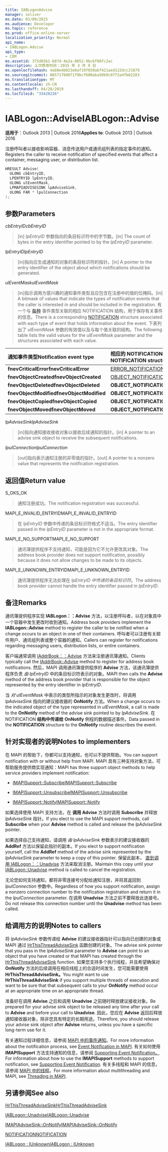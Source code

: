```yaml
---
title: IABLogonAdvise
manager: soliver
ms.date: 03/09/2015
ms.audience: Developer
ms.topic: reference
ms.prod: office-online-server
localization_priority: Normal
api_name:
- IABLogon.Advise
api_type:
- COM
ms.assetid: 375d65b1-607d-4e2a-8052-9bcbf08fc2ac
description: 上次修改时间：2015 年 3 月 9 日
ms.openlocfilehash: 4ab0e4b023e6af19f650abf421aed122dcc21879
ms.sourcegitcommit: 8657170d071f9bcf680aba50b9c07f2a4fb82283
ms.translationtype: MT
ms.contentlocale: zh-CN
ms.lasthandoff: 04/28/2019
ms.locfileid: "33428226"
---
```

# <a name="iablogonadvise"></a><span data-ttu-id="58ad5-103">IABLogon::Advise</span><span class="sxs-lookup"><span data-stu-id="58ad5-103">IABLogon::Advise</span></span>

  
  
<span data-ttu-id="58ad5-104">**适用于**：Outlook 2013 | Outlook 2016</span><span class="sxs-lookup"><span data-stu-id="58ad5-104">**Applies to**: Outlook 2013 | Outlook 2016</span></span> 
  
<span data-ttu-id="58ad5-105">注册呼叫者以接收影响容器、消息传送用户或通讯组列表的指定事件的通知。</span><span class="sxs-lookup"><span data-stu-id="58ad5-105">Registers the caller to receive notification of specified events that affect a container, messaging user, or distribution list.</span></span>
  
```cpp
HRESULT Advise(
  ULONG cbEntryID,
  LPENTRYID lpEntryID,
  ULONG ulEventMask,
  LPMAPIADVISESINK lpAdviseSink,
  ULONG FAR * lpulConnection
);
```

## <a name="parameters"></a><span data-ttu-id="58ad5-106">参数</span><span class="sxs-lookup"><span data-stu-id="58ad5-106">Parameters</span></span>

 <span data-ttu-id="58ad5-107">_cbEntryID_</span><span class="sxs-lookup"><span data-stu-id="58ad5-107">_cbEntryID_</span></span>
  
> <span data-ttu-id="58ad5-108">[in]  _lpEntryID_ 参数指向的条目标识符中的字节数。</span><span class="sxs-lookup"><span data-stu-id="58ad5-108">[in] The count of bytes in the entry identifier pointed to by the  _lpEntryID_ parameter.</span></span> 
    
 <span data-ttu-id="58ad5-109">_lpEntryID_</span><span class="sxs-lookup"><span data-stu-id="58ad5-109">_lpEntryID_</span></span>
  
> <span data-ttu-id="58ad5-110">[in]指向应生成通知的对象的条目标识符的指针。</span><span class="sxs-lookup"><span data-stu-id="58ad5-110">[in] A pointer to the entry identifier of the object about which notifications should be generated.</span></span>
    
 <span data-ttu-id="58ad5-111">_ulEventMask_</span><span class="sxs-lookup"><span data-stu-id="58ad5-111">_ulEventMask_</span></span>
  
> <span data-ttu-id="58ad5-112">[in]指示调用方感兴趣的通知事件类型且应包含在注册中的值的位掩码。</span><span class="sxs-lookup"><span data-stu-id="58ad5-112">[in] A bitmask of values that indicate the types of notification events that the caller is interested in and should be included in the registration.</span></span> <span data-ttu-id="58ad5-113">有一个与 [每种](notification.md) 事件类型关联的相应 NOTIFICATION 结构，用于保存有关事件的信息。</span><span class="sxs-lookup"><span data-stu-id="58ad5-113">There is a corresponding [NOTIFICATION](notification.md) structure associated with each type of event that holds information about the event.</span></span> <span data-ttu-id="58ad5-114">下表列出了  _ulEventMask_ 参数的有效值以及与每个值关联的结构。</span><span class="sxs-lookup"><span data-stu-id="58ad5-114">The following table lists the valid values for the  _ulEventMask_ parameter and the structures associated with each value.</span></span> 
    
|<span data-ttu-id="58ad5-115">**通知事件类型**</span><span class="sxs-lookup"><span data-stu-id="58ad5-115">**Notification event type**</span></span>|<span data-ttu-id="58ad5-116">**相应的 **NOTIFICATION** 结构**</span><span class="sxs-lookup"><span data-stu-id="58ad5-116">**Corresponding **NOTIFICATION** structure**</span></span>|
|:-----|:-----|
|<span data-ttu-id="58ad5-117">**fnevCriticalError**</span><span class="sxs-lookup"><span data-stu-id="58ad5-117">**fnevCriticalError**</span></span> <br/> |[<span data-ttu-id="58ad5-118">ERROR_NOTIFICATION</span><span class="sxs-lookup"><span data-stu-id="58ad5-118">ERROR_NOTIFICATION</span></span>](error_notification.md) <br/> |
|<span data-ttu-id="58ad5-119">**fnevObjectCreated**</span><span class="sxs-lookup"><span data-stu-id="58ad5-119">**fnevObjectCreated**</span></span> <br/> |[<span data-ttu-id="58ad5-120">OBJECT_NOTIFICATION</span><span class="sxs-lookup"><span data-stu-id="58ad5-120">OBJECT_NOTIFICATION</span></span>](object_notification.md) <br/> |
|<span data-ttu-id="58ad5-121">**fnevObjectDeleted**</span><span class="sxs-lookup"><span data-stu-id="58ad5-121">**fnevObjectDeleted**</span></span> <br/> |<span data-ttu-id="58ad5-122">**OBJECT_NOTIFICATION**</span><span class="sxs-lookup"><span data-stu-id="58ad5-122">**OBJECT_NOTIFICATION**</span></span> <br/> |
|<span data-ttu-id="58ad5-123">**fnevObjectModified**</span><span class="sxs-lookup"><span data-stu-id="58ad5-123">**fnevObjectModified**</span></span> <br/> |<span data-ttu-id="58ad5-124">**OBJECT_NOTIFICATION**</span><span class="sxs-lookup"><span data-stu-id="58ad5-124">**OBJECT_NOTIFICATION**</span></span> <br/> |
|<span data-ttu-id="58ad5-125">**fnevObjectCopied**</span><span class="sxs-lookup"><span data-stu-id="58ad5-125">**fnevObjectCopied**</span></span> <br/> |<span data-ttu-id="58ad5-126">**OBJECT_NOTIFICATION**</span><span class="sxs-lookup"><span data-stu-id="58ad5-126">**OBJECT_NOTIFICATION**</span></span> <br/> |
|<span data-ttu-id="58ad5-127">**fnevObjectMoved**</span><span class="sxs-lookup"><span data-stu-id="58ad5-127">**fnevObjectMoved**</span></span> <br/> |<span data-ttu-id="58ad5-128">**OBJECT_NOTIFICATION**</span><span class="sxs-lookup"><span data-stu-id="58ad5-128">**OBJECT_NOTIFICATION**</span></span> <br/> |
   
 <span data-ttu-id="58ad5-129">_lpAdviseSink_</span><span class="sxs-lookup"><span data-stu-id="58ad5-129">_lpAdviseSink_</span></span>
  
> <span data-ttu-id="58ad5-130">[in]指向通知接收接收对象以接收后续通知的指针。</span><span class="sxs-lookup"><span data-stu-id="58ad5-130">[in] A pointer to an advise sink object to receive the subsequent notifications.</span></span>
    
 <span data-ttu-id="58ad5-131">_lpulConnection_</span><span class="sxs-lookup"><span data-stu-id="58ad5-131">_lpulConnection_</span></span>
  
> <span data-ttu-id="58ad5-132">[out]指向表示通知注册的非零值的指针。</span><span class="sxs-lookup"><span data-stu-id="58ad5-132">[out] A pointer to a nonzero value that represents the notification registration.</span></span>
    
## <a name="return-value"></a><span data-ttu-id="58ad5-133">返回值</span><span class="sxs-lookup"><span data-stu-id="58ad5-133">Return value</span></span>

<span data-ttu-id="58ad5-134">S_OK</span><span class="sxs-lookup"><span data-stu-id="58ad5-134">S_OK</span></span> 
  
> <span data-ttu-id="58ad5-135">通知注册成功。</span><span class="sxs-lookup"><span data-stu-id="58ad5-135">The notification registration was successful.</span></span>
    
<span data-ttu-id="58ad5-136">MAPI_E_INVALID_ENTRYID</span><span class="sxs-lookup"><span data-stu-id="58ad5-136">MAPI_E_INVALID_ENTRYID</span></span> 
  
> <span data-ttu-id="58ad5-137">在  _lpEntryID_ 参数中传递的条目标识符格式不适当。</span><span class="sxs-lookup"><span data-stu-id="58ad5-137">The entry identifier passed in the  _lpEntryID_ parameter is not in the appropriate format.</span></span> 
    
<span data-ttu-id="58ad5-138">MAPI_E_NO_SUPPORT</span><span class="sxs-lookup"><span data-stu-id="58ad5-138">MAPI_E_NO_SUPPORT</span></span> 
  
> <span data-ttu-id="58ad5-139">通讯簿提供程序不支持通知，可能是因为它不允许更改其对象。</span><span class="sxs-lookup"><span data-stu-id="58ad5-139">The address book provider does not support notification, possibly because it does not allow changes to be made to its objects.</span></span>
    
<span data-ttu-id="58ad5-140">MAPI_E_UNKNOWN_ENTRYID</span><span class="sxs-lookup"><span data-stu-id="58ad5-140">MAPI_E_UNKNOWN_ENTRYID</span></span> 
  
> <span data-ttu-id="58ad5-141">通讯簿提供程序无法处理在  _lpEntryID 中传递的条目标识符_。</span><span class="sxs-lookup"><span data-stu-id="58ad5-141">The address book provider cannot handle the entry identifier passed in  _lpEntryID_.</span></span>
    
## <a name="remarks"></a><span data-ttu-id="58ad5-142">备注</span><span class="sxs-lookup"><span data-stu-id="58ad5-142">Remarks</span></span>

<span data-ttu-id="58ad5-143">通讯簿提供程序实现 **IABLogon：：Advise** 方法，以注册呼叫者，以在对象其中一个容器中发生更改时收到通知。</span><span class="sxs-lookup"><span data-stu-id="58ad5-143">Address book providers implement the **IABLogon::Advise** method to register the caller to be notified when a change occurs to an object in one of their containers.</span></span> <span data-ttu-id="58ad5-144">呼叫者可以注册有关邮件用户、通讯组列表或整个容器的通知。</span><span class="sxs-lookup"><span data-stu-id="58ad5-144">Callers can register for notifications regarding messaging users, distribution lists, or entire containers.</span></span> 
  
<span data-ttu-id="58ad5-145">客户端通常调用 [IAddrBook：：Advise](iaddrbook-advise.md) 方法来注册通讯簿通知。</span><span class="sxs-lookup"><span data-stu-id="58ad5-145">Clients typically call the [IAddrBook::Advise](iaddrbook-advise.md) method to register for address book notifications.</span></span> <span data-ttu-id="58ad5-146">然后，MAPI 调用通讯簿提供程序的 **Advise** 方法，该通讯簿提供程序负责  _由 lpEntryID_ 中的条目标识符表示的对象。</span><span class="sxs-lookup"><span data-stu-id="58ad5-146">MAPI then calls the **Advise** method of the address book provider that is responsible for the object represented by the entry identifier in  _lpEntryID_.</span></span>
  
<span data-ttu-id="58ad5-147">当 _对 ulEventMask_ 中表示的类型所指示的对象发生更改时，将调用 _lpAdviseSink_ 指向的建议接收器的 **OnNotify** 方法。</span><span class="sxs-lookup"><span data-stu-id="58ad5-147">When a change occurs to the indicated object of the type represented in  _ulEventMask_, a call is made to the **OnNotify** method of the advise sink pointed to by  _lpAdviseSink_.</span></span> <span data-ttu-id="58ad5-148">在 NOTIFICATION **结构中传递给** **OnNotify** 例程的数据描述事件。</span><span class="sxs-lookup"><span data-stu-id="58ad5-148">Data passed in the **NOTIFICATION** structure to the **OnNotify** routine describes the event.</span></span> 
  
## <a name="notes-to-implementers"></a><span data-ttu-id="58ad5-149">针对实现者的说明</span><span class="sxs-lookup"><span data-stu-id="58ad5-149">Notes to implementers</span></span>

<span data-ttu-id="58ad5-150">在 MAPI 的帮助下，你都可以支持通知，也可以不提供帮助。</span><span class="sxs-lookup"><span data-stu-id="58ad5-150">You can support notification with or without help from MAPI.</span></span> <span data-ttu-id="58ad5-151">MAPI 具有三种支持对象方法，可帮助服务提供商实现通知：</span><span class="sxs-lookup"><span data-stu-id="58ad5-151">MAPI has three support object methods to help service providers implement notification:</span></span>
  
- [<span data-ttu-id="58ad5-152">IMAPISupport::Subscribe</span><span class="sxs-lookup"><span data-stu-id="58ad5-152">IMAPISupport::Subscribe</span></span>](imapisupport-subscribe.md)
    
- [<span data-ttu-id="58ad5-153">IMAPISupport::Unsubscribe</span><span class="sxs-lookup"><span data-stu-id="58ad5-153">IMAPISupport::Unsubscribe</span></span>](imapisupport-unsubscribe.md)
    
- [<span data-ttu-id="58ad5-154">IMAPISupport::Notify</span><span class="sxs-lookup"><span data-stu-id="58ad5-154">IMAPISupport::Notify</span></span>](imapisupport-notify.md)
    
<span data-ttu-id="58ad5-155">如果选择使用 MAPI 支持方法，在 **调用 Advise** 方法时调用 **Subscribe** 并释放 _lpAdviseSink_ 指针。</span><span class="sxs-lookup"><span data-stu-id="58ad5-155">If you elect to use the MAPI support methods, call **Subscribe** when your **Advise** method is called and release the  _lpAdviseSink_ pointer.</span></span> 
  
<span data-ttu-id="58ad5-156">如果选择自己支持通知，请调用 _由 lpAdviseSink_ 参数表示的建议接收器的 **AddRef** 方法以保留此指针的副本。</span><span class="sxs-lookup"><span data-stu-id="58ad5-156">If you elect to support notification yourself, call the **AddRef** method of the advise sink represented by the  _lpAdviseSink_ parameter to keep a copy of this pointer.</span></span> <span data-ttu-id="58ad5-157">保留此副本， [直到调用 IABLogon：：Unadvise](iablogon-unadvise.md) 方法来取消注册。</span><span class="sxs-lookup"><span data-stu-id="58ad5-157">Maintain this copy until your [IABLogon::Unadvise](iablogon-unadvise.md) method is called to cancel the registration.</span></span> 
  
<span data-ttu-id="58ad5-158">无论您如何支持通知，都将非零连接号分配给通知注册，并将其返回到  _lpulConnection_ 参数中。</span><span class="sxs-lookup"><span data-stu-id="58ad5-158">Regardless of how you support notification, assign a nonzero connection number to the notification registration and return it in the  _lpulConnection_ parameter.</span></span> <span data-ttu-id="58ad5-159">在调用 **Unadvise** 方法之前不要释放此连接号。</span><span class="sxs-lookup"><span data-stu-id="58ad5-159">Do not release this connection number until the **Unadvise** method has been called.</span></span> 
  
## <a name="notes-to-callers"></a><span data-ttu-id="58ad5-160">给调用方的说明</span><span class="sxs-lookup"><span data-stu-id="58ad5-160">Notes to callers</span></span>

<span data-ttu-id="58ad5-161">将  _lpAdviseSink_ 参数传递给 **Advise** 的建议接收器指针可以指向已创建的对象或 MAPI 通过 [HrThisThreadAdviseSink](hrthisthreadadvisesink.md) 函数创建的对象。</span><span class="sxs-lookup"><span data-stu-id="58ad5-161">The advise sink pointer that you pass in the  _lpAdviseSink_ parameter to **Advise** can point to an object that you have created or that MAPI has created through the [HrThisThreadAdviseSink](hrthisthreadadvisesink.md) function.</span></span> <span data-ttu-id="58ad5-162">如果您支持多个执行线程，并且希望确保对 **OnNotify** 方法的后续调用在相应线程上的合适时间发生，您可能需要使用 **HrThisThreadAdviseSink。**</span><span class="sxs-lookup"><span data-stu-id="58ad5-162">You might want to use **HrThisThreadAdviseSink** if you support multiple threads of execution and want to be sure that that subsequent calls to your **OnNotify** method occur at an appropriate time on an appropriate thread.</span></span> 
  
<span data-ttu-id="58ad5-163">准备好在调用 **Advise** 之后和调用 **Unadvise** 之前随时释放建议接收对象。</span><span class="sxs-lookup"><span data-stu-id="58ad5-163">Be prepared for your advise sink object to be released any time after your call to **Advise** and before your call to **Unadvise**.</span></span> <span data-ttu-id="58ad5-164">因此，您应在 **Advise** 返回后释放通知接收器对象，除非您具有特定的长期用途。</span><span class="sxs-lookup"><span data-stu-id="58ad5-164">Therefore, you should release your advise sink object after **Advise** returns, unless you have a specific long-term use for it.</span></span> 
  
<span data-ttu-id="58ad5-165">有关通知过程详细信息，请参阅 [MAPI 中的事件通知](event-notification-in-mapi.md)。</span><span class="sxs-lookup"><span data-stu-id="58ad5-165">For more information about the notification process, see [Event Notification in MAPI](event-notification-in-mapi.md).</span></span> <span data-ttu-id="58ad5-166">有关如何使用 **IMAPISupport** 方法支持通知的信息，请参阅 [Supporting Event Notification。](supporting-event-notification.md)</span><span class="sxs-lookup"><span data-stu-id="58ad5-166">For information about how to use the **IMAPISupport** methods to support notification, see [Supporting Event Notification](supporting-event-notification.md).</span></span> <span data-ttu-id="58ad5-167">有关多线程和 MAPI 的信息，请参阅 [MAPI 中的线程](threading-in-mapi.md)。</span><span class="sxs-lookup"><span data-stu-id="58ad5-167">For more information about multithreading and MAPI, see [Threading in MAPI](threading-in-mapi.md).</span></span>
  
## <a name="see-also"></a><span data-ttu-id="58ad5-168">另请参阅</span><span class="sxs-lookup"><span data-stu-id="58ad5-168">See also</span></span>



[<span data-ttu-id="58ad5-169">HrThisThreadAdviseSink</span><span class="sxs-lookup"><span data-stu-id="58ad5-169">HrThisThreadAdviseSink</span></span>](hrthisthreadadvisesink.md)
  
[<span data-ttu-id="58ad5-170">IABLogon::Unadvise</span><span class="sxs-lookup"><span data-stu-id="58ad5-170">IABLogon::Unadvise</span></span>](iablogon-unadvise.md)
  
[<span data-ttu-id="58ad5-171">IMAPIAdviseSink::OnNotify</span><span class="sxs-lookup"><span data-stu-id="58ad5-171">IMAPIAdviseSink::OnNotify</span></span>](imapiadvisesink-onnotify.md)
  
[<span data-ttu-id="58ad5-172">NOTIFICATION</span><span class="sxs-lookup"><span data-stu-id="58ad5-172">NOTIFICATION</span></span>](notification.md)
  
[<span data-ttu-id="58ad5-173">IABLogon : IUnknown</span><span class="sxs-lookup"><span data-stu-id="58ad5-173">IABLogon : IUnknown</span></span>](iablogoniunknown.md)

